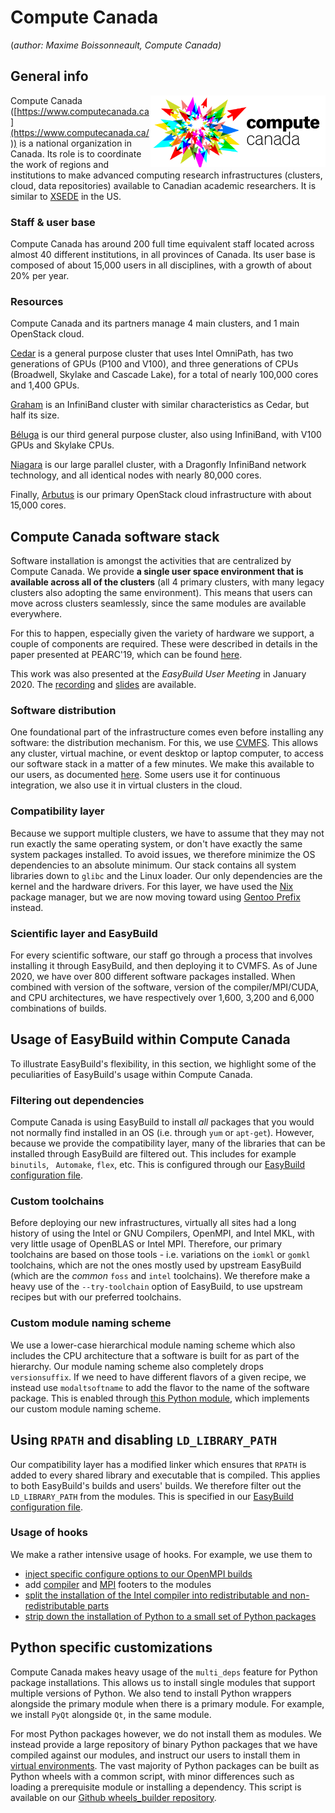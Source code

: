 # Compute Canada

(*author: Maxime Boissonneault, Compute Canada)*

## General info

<img src="../../img/computecanada.png" style="float:right" width="280px"/>

Compute Canada ([https://www.computecanada.ca](https://www.computecanada.ca/)) is a national organization in Canada. Its role is to coordinate the work of regions and institutions to make advanced computing research infrastructures (clusters, cloud, data repositories) available to Canadian academic researchers. It is similar to [XSEDE](https://www.xsede.org/) in the US.

### Staff & user base

Compute Canada has around 200 full time equivalent staff located across almost 40 different institutions, in all
provinces of Canada. Its user base is composed of about 15,000 users in all disciplines, with a growth of about 20% per year.

### Resources

Compute Canada and its partners manage 4 main clusters, and 1 main OpenStack cloud.

[Cedar](https://docs.computecanada.ca/wiki/Cedar) is a general purpose cluster that uses Intel OmniPath, has two generations of GPUs (P100 and V100), and three generations of CPUs (Broadwell, Skylake and Cascade Lake), for a total of nearly 100,000 cores and 1,400 GPUs.

[Graham](https://docs.computecanada.ca/wiki/Graham) is an InfiniBand cluster with similar characteristics as Cedar, but half its size.

[Béluga](https://docs.computecanada.ca/wiki/B%C3%A9luga/en) is our third general purpose cluster, also using InfiniBand, with V100 GPUs and Skylake CPUs.

[Niagara](https://docs.computecanada.ca/wiki/Niagara) is our large parallel cluster, with a Dragonfly InfiniBand network technology, and all identical nodes with nearly 80,000 cores.

Finally, [Arbutus](https://docs.computecanada.ca/wiki/Cloud_resources) is our primary OpenStack cloud infrastructure with about 15,000 cores.


## Compute Canada software stack

Software installation is amongst the activities that are centralized by Compute Canada. We provide **a single user space environment that is available across all of the clusters** (all 4 primary clusters, with many legacy clusters also adopting the same environment). This means that users can move across clusters seamlessly, since the same modules are available everywhere.

For this to happen, especially given the variety of hardware we support, a couple of components are required. These were described in details in the paper presented at PEARC'19, which can be found [here](https://ssl.linklings.net/conferences/pearc/pearc19_program/views/includes/files/pap139s3-file1.pdf).

This work was also presented at the *EasyBuild User Meeting* in January 2020. The [recording](https://www.youtube.com/watch?v=_0j5Shuf2uE) and [slides](https://users.ugent.be/~kehoste/eum20/eum20_03_maxime_computecanada.pdf) are available.

### Software distribution
One foundational part of the infrastructure comes even before installing any software: the distribution mechanism. For this, we use [CVMFS](https://cvmfs.readthedocs.io/en/stable/). This allows any cluster, virtual machine, or event desktop or laptop computer, to access our software stack in a matter of a few minutes. We make this available to our users, as documented [here](https://docs.computecanada.ca/wiki/Accessing_CVMFS). Some users use it for continuous integration, we also use it in virtual clusters in the cloud.

### Compatibility layer
Because we support multiple clusters, we have to assume that they may not run exactly the same operating system, or don't have exactly the same system packages installed. To avoid issues, we therefore minimize the OS dependencies to an absolute minimum. Our stack contains all system libraries down to `glibc` and the Linux loader. Our only dependencies are the kernel and the hardware drivers. For this layer, we have used the [Nix](https://github.com/NixOS/nix) package manager, but we are now moving toward using [Gentoo Prefix](https://wiki.gentoo.org/wiki/Project:Prefix) instead.

### Scientific layer and EasyBuild
For every scientific software, our staff go through a process that involves installing it through EasyBuild, and then deploying it to CVMFS. As of June 2020, we have over 800 different software packages installed. When combined with version of the software, version of the compiler/MPI/CUDA, and CPU architectures, we have respectively over 1,600, 3,200 and 6,000 combinations of builds.


## Usage of EasyBuild within Compute Canada
To illustrate EasyBuild's flexibility, in this section, we highlight some of the peculiarities of EasyBuild's usage within Compute Canada.

### Filtering out dependencies
Compute Canada is using EasyBuild to install *all* packages that you would not normally find installed in an OS (i.e. through `yum` or `apt-get`). However, because we provide the compatibility layer, many of the libraries that can be installed through EasyBuild are filtered out. This includes for example `binutils`, ` Automake`, `flex`, etc. This is configured through our [EasyBuild configuration file](https://github.com/ComputeCanada/easybuild-computecanada-config/blob/605bbc14d9312049afa1937090d2ed0d64f8169c/config.cfg#L13).

### Custom toolchains
Before deploying our new infrastructures, virtually all sites had a long history of using the Intel or GNU Compilers, OpenMPI, and Intel MKL, with very little usage of OpenBLAS or Intel MPI. Therefore, our primary toolchains are based on those tools - i.e. variations on the `iomkl` or `gomkl` toolchains, which are not the ones mostly used by upstream EasyBuild (which are the *common* `foss` and `intel` toolchains). We therefore make a heavy use of the `--try-toolchain` option of EasyBuild, to use upstream recipes but with our preferred toolchains.

### Custom module naming scheme
We use a lower-case hierarchical module naming scheme which also includes the CPU architecture that a software is built for as part of the hierarchy. Our module naming scheme also completely drops `versionsuffix`. If we need to have different flavors of a given recipe, we instead use `modaltsoftname` to add the flavor to the name of the software package. This is enabled through [this Python module](https://github.com/ComputeCanada/easybuild-computecanada-config/blob/master/SoftCCHierarchicalMNS.py), which implements our custom module naming scheme.

## Using `RPATH` and disabling `LD_LIBRARY_PATH`
Our compatibility layer has a modified linker which ensures that `RPATH` is added to every shared library and executable that is compiled. This applies to both EasyBuild's builds and users' builds. We therefore filter out the `LD_LIBRARY_PATH` from the modules. This is specified in our [EasyBuild configuration file](https://github.com/ComputeCanada/easybuild-computecanada-config/blob/605bbc14d9312049afa1937090d2ed0d64f8169c/config.cfg#L15).

### Usage of hooks
We make a rather intensive usage of hooks. For example, we use them to

* [inject specific configure options to our OpenMPI builds](https://github.com/ComputeCanada/easybuild-computecanada-config/blob/605bbc14d9312049afa1937090d2ed0d64f8169c/cc_hooks.py#L256)
* add [compiler](https://github.com/ComputeCanada/easybuild-computecanada-config/blob/605bbc14d9312049afa1937090d2ed0d64f8169c/cc_hooks.py#L460) and [MPI](https://github.com/ComputeCanada/easybuild-computecanada-config/blob/605bbc14d9312049afa1937090d2ed0d64f8169c/cc_hooks.py#L477) footers to the modules
* [split the installation of the Intel compiler into redistributable and non-redistributable parts](https://github.com/ComputeCanada/easybuild-computecanada-config/blob/605bbc14d9312049afa1937090d2ed0d64f8169c/cc_hooks.py#L485)
* [strip down the installation of Python to a small set of Python packages](https://github.com/ComputeCanada/easybuild-computecanada-config/blob/605bbc14d9312049afa1937090d2ed0d64f8169c/cc_hooks.py#L578)

## Python specific customizations
Compute Canada makes heavy usage of the `multi_deps` feature for Python package installations. This allows us to install single modules that support multiple versions of Python. We also tend to install Python wrappers alongside the primary module when there is a primary module. For example, we install `PyQt` alongside `Qt`, in the same module.

For most Python packages however, we do not install them as modules. We instead provide a large repository of binary Python packages that we have compiled against our modules, and instruct our users to install them in [virtual environments](https://docs.computecanada.ca/wiki/Python#Creating_and_using_a_virtual_environment). The vast majority of Python packages can be built as Python wheels with a common script, with minor differences such as loading a prerequisite module or installing a dependency. This script is available on our [Github wheels_builder repository](https://github.com/ComputeCanada/wheels_builder/).

